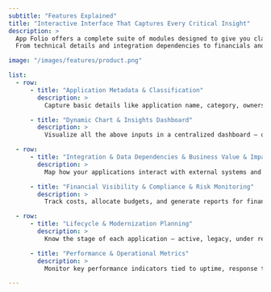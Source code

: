 ```yaml
---
subtitle: "Features Explained"
title: "Interactive Interface That Captures Every Critical Insight"
description: >
  App Folio offers a complete suite of modules designed to give you clarity, control, and confidence in managing your application landscape.
  From technical details and integration dependencies to financials and compliance, every input contributes to the big picture — visualized through real-time reports, intelligent dashboards, and structured data views.

image: "/images/features/product.png"

list:
  - row:
      - title: "Application Metadata & Classification"
        description: >
          Capture basic details like application name, category, ownership, and classification to establish a strong foundation for portfolio management.

      - title: "Dynamic Chart & Insights Dashboard"
        description: >
          Visualize all the above inputs in a centralized dashboard — offering real-time trends, alerts, and summaries that drive better decisions.

  - row:
      - title: "Integration & Data Dependencies & Business Value & Impact"
        description: >
          Map how your applications interact with external systems and identify critical data flows. Evaluate each application's business purpose and its impact on goals.

      - title: "Financial Visibility & Compliance & Risk Monitoring"
        description: >
          Track costs, allocate budgets, and generate reports for financial planning. Ensure regulatory compliance with access control, risk ratings, and policy checks.

  - row:
      - title: "Lifecycle & Modernization Planning"
        description: >
          Know the stage of each application — active, legacy, under review — and set plans for upgrades, retirements, or replacements.

      - title: "Performance & Operational Metrics"
        description: >
          Monitor key performance indicators tied to uptime, response times, and support SLAs. Spot underperforming systems early.

---
```

